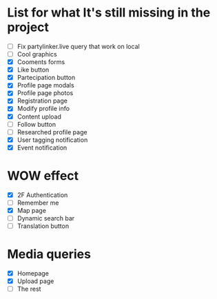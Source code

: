 # List for what It's still missing in the project
- [ ] Fix partylinker.live query that work on local
- [ ] Cool graphics
- [x] Cooments forms
- [x] Like button
- [x] Partecipation button
- [x] Profile page modals
- [x] Profile page photos
- [x] Registration page
- [x] Modify profile info
- [x] Content upload
- [ ] Follow button
- [ ] Researched profile page
- [x] User tagging notification
- [x] Event notification
# WOW effect
- [x] 2F Authentication
- [ ] Remember me
- [x] Map page
- [ ] Dynamic search bar
- [ ] Translation button
# Media queries
- [x] Homepage
- [x] Upload page
- [ ] The rest